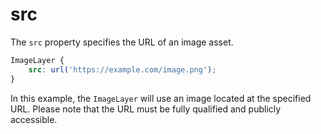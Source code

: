 # src

The `src` property specifies the URL of an image asset. 

```css
ImageLayer {
    src: url('https://example.com/image.png');
}
```

In this example, the `ImageLayer` will use an image located at the specified URL. Please note that the URL must be fully qualified and publicly accessible.